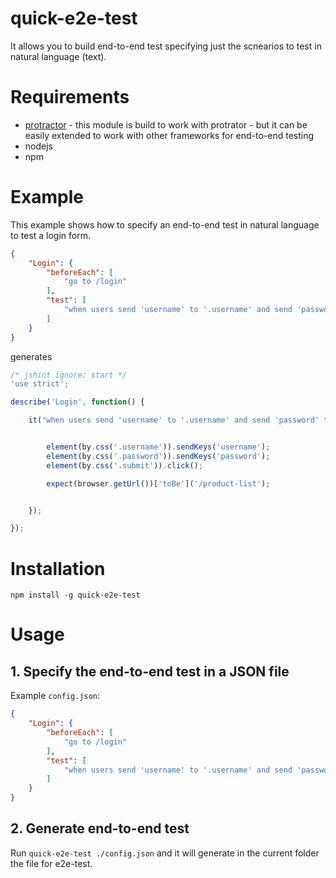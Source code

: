 quick-e2e-test
=========================

It allows you to build end-to-end test specifying just the scnearios to test in natural language (text).

# Requirements

* [protractor](http://angular.github.io/protractor/#/) - this module is build to work with protrator - but it can be easily extended to work with other frameworks for end-to-end testing
* nodejs
* npm

# Example

This example shows how to specify an end-to-end test in natural language to test a login form.

```json
{
	"Login": {
		"beforeEach": [
			"go to /login"
		],
		"test": [
			"when users send 'username' to '.username' and send 'password' to '.password' and click on '.submit', then url is '/product-list'"
		]
	}
}
```

generates


```js
/* jshint ignore: start */
'use strict';

describe('Login', function() {

	it("when users send 'username' to '.username' and send 'password' to '.password' and click on '.submit', then url is '/product-list'", function() {


		element(by.css('.username')).sendKeys('username');
		element(by.css('.password')).sendKeys('password');
		element(by.css('.submit')).click();

		expect(browser.getUrl())['toBe']('/product-list');


	});

});
```



# Installation

`npm install -g quick-e2e-test`

# Usage

## 1. Specify the end-to-end test in a JSON file

Example `config.json`:

```json
{
	"Login": {
		"beforeEach": [
			"go to /login"
		],
		"test": [
			"when users send 'username' to '.username' and send 'password' to '.password' and click on '.submit', then url is '/product-list'"
		]
	}
}
```
## 2. Generate end-to-end test 

Run `quick-e2e-test ./config.json` and it will generate in the current folder the file for e2e-test.

